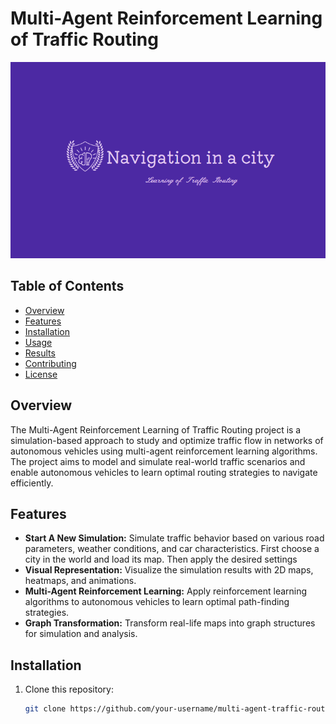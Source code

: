 # Multi-Agent Reinforcement Learning of Traffic Routing

![Project Logo](LOGO.PNG)

## Table of Contents

- [Overview](#overview)
- [Features](#features)
- [Installation](#installation)
- [Usage](#usage)
- [Results](#results)
- [Contributing](#contributing)
- [License](#license)

## Overview

The Multi-Agent Reinforcement Learning of Traffic Routing project is a simulation-based approach to study and optimize traffic flow in networks of autonomous vehicles using multi-agent reinforcement learning algorithms. The project aims to model and simulate real-world traffic scenarios and enable autonomous vehicles to learn optimal routing strategies to navigate efficiently.

## Features

- **Start A New Simulation:** Simulate traffic behavior based on various road parameters, weather conditions, and car characteristics.
                              First choose a city in the world and load its map. Then apply the desired settings
- **Visual Representation:** Visualize the simulation results with 2D maps, heatmaps, and animations.
- **Multi-Agent Reinforcement Learning:** Apply reinforcement learning algorithms to autonomous vehicles to learn optimal path-finding strategies.
- **Graph Transformation:** Transform real-life maps into graph structures for simulation and analysis.


## Installation

1. Clone this repository:
   ```bash
   git clone https://github.com/your-username/multi-agent-traffic-routing.git

